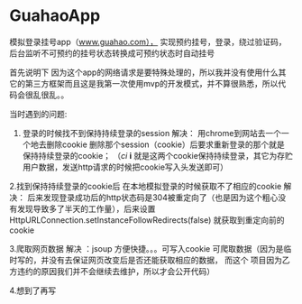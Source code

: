 # GuahaoApp
模拟登录挂号app（www.guahao.com）， 实现预约挂号，登录，绕过验证码，后台监听不可预约的挂号状态转换成可预约状态时自动挂号

首先说明下 因为这个app的网络请求是要特殊处理的，所以我并没有使用什么其它的第三方框架而且这是我第一次使用mvp的开发模式，并不算很熟悉，所以代码会很乱很乱。。


当时遇到的问题:
  1. 登录的时候找不到保持持续登录的session 
  解决： 用chrome到网站去一个一个地去删除cookie 删除那个session（cookie）后要求重新登录的那个就是 保持持续登录的cookie；
  （_ci_ __i__ 就是这两个cookie保持持续登录，其它为存贮用户数据，发送http请求的时候把cookie写入头发送即可）
  
  2.找到保持持续登录的cookie后 在本地模拟登录的时候获取不了相应的cookie
  解决： 后来发现登录成功后的http状态码是304被重定向了（也是因为这个粗心没有发现导致多了半天的工作量），后来设置
   HttpURLConnection.setInstanceFollowRedirects(false) 就获取到重定向前的cookie
   
   3.爬取网页数据
  解决 ：jsoup 方便快捷。。。可写入cookie 可爬取数据（因为是临时写的，并没有去保证网页改变后是否还能获取相应的数据， 而这个
  项目因为乙方违约的原因我们并不会继续去维护，所以才会公开代码）
  
  4.想到了再写
  
  
